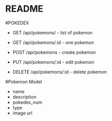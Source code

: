 # README

#POKEDEX

* GET /api/pokemons/ - list of pokemon

* GET /api/pokemons/:id - one pokemon

* POST /api/pokemons - create pokemon

* PUT /api/pokemons/:id - edit pokemon

* DELETE /api/pokemons/:id - delete pokemon


#Pokemon Model
* name
* description
* pokedex_num
* type
* image url
